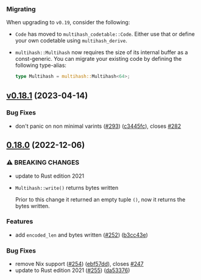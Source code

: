 ### Migrating

When upgrading to `v0.19`, consider the following:

- `Code` has moved to `multihash_codetable::Code`.
  Either use that or define your own codetable using `multihash_derive`.

- `multihash::Multihash` now requires the size of its internal buffer as a const-generic.
  You can migrate your existing code by defining the following type-alias:

  ```rust
  type Multihash = multihash::Multihash<64>;
  ```

## [v0.18.1](https://github.com/multiformats/rust-multihash/compare/v0.18.0...v0.18.1) (2023-04-14)


### Bug Fixes

* don't panic on non minimal varints ([#293](https://github.com/multiformats/rust-multihash/issues/293)) ([c3445fc](https://github.com/multiformats/rust-multihash/commit/c3445fc5041b0fc573945321ebd4b0cdffe0daa5)), closes [#282](https://github.com/multiformats/rust-multihash/issues/282)


## [0.18.0](https://github.com/multiformats/rust-multihash/compare/v0.17.0...v0.18.0) (2022-12-06)


### ⚠ BREAKING CHANGES

* update to Rust edition 2021
* `Multihash::write()` returns bytes written

    Prior to this change it returned an empty tuple `()`, now it returns
the bytes written.

### Features

* add `encoded_len` and bytes written ([#252](https://github.com/multiformats/rust-multihash/issues/252)) ([b3cc43e](https://github.com/multiformats/rust-multihash/commit/b3cc43ecb6f9c59da774b094853d6542430d55ad))


### Bug Fixes

* remove Nix support ([#254](https://github.com/multiformats/rust-multihash/issues/254)) ([ebf57dd](https://github.com/multiformats/rust-multihash/commit/ebf57ddb82be2d2fd0a2f00666b0f888d4c78e1b)), closes [#247](https://github.com/multiformats/rust-multihash/issues/247)
* update to Rust edition 2021 ([#255](https://github.com/multiformats/rust-multihash/issues/255)) ([da53376](https://github.com/multiformats/rust-multihash/commit/da53376e0d9cf2d82d6c0d10590a77991cb3a6b6))

